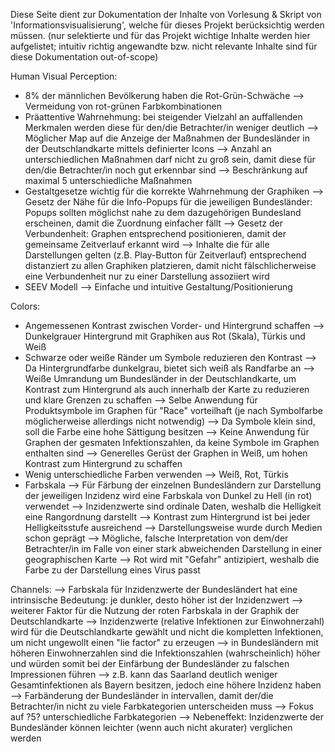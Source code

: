 Diese Seite dient zur Dokumentation der Inhalte von Vorlesung & Skript von 'Informationsvisualisierung', welche für dieses Projekt berücksichtig werden müssen.
(nur selektierte und für das Projekt wichtige Inhalte werden hier aufgelistet; intuitiv richtig angewandte bzw. nicht relevante Inhalte sind für diese Dokumentation out-of-scope)

Human Visual Perception:
- 8% der männlichen Bevölkerung haben die Rot-Grün-Schwäche 
    --> Vermeidung von rot-grünen Farbkombinationen
- Präattentive Wahrnehmung: bei steigender Vielzahl an auffallenden Merkmalen werden diese für den/die Betrachter/in weniger deutlich
    --> Möglicher Map auf die Anzeige der Maßnahmen der Bundesländer in der Deutschlandkarte mittels definierter Icons
    --> Anzahl an unterschiedlichen Maßnahmen darf nicht zu groß sein, damit diese für den/die Betrachter/in noch gut erkennbar sind
    --> Beschränkung auf maximal 5 unterschiedliche Maßnahmen
- Gestaltgesetze wichtig für die korrekte Wahrnehmung der Graphiken
    --> Gesetz der Nähe für die Info-Popups für die jeweiligen Bundesländer: Popups sollten möglichst nahe zu dem dazugehörigen Bundesland erscheinen, damit die Zuordnung einfacher fällt
    --> Gesetz der Verbundenheit: Graphen entsprechend positionieren, damit der gemeinsame Zeitverlauf erkannt wird
        --> Inhalte die für alle Darstellungen gelten (z.B. Play-Button für Zeitverlauf) entsprechend distanziert zu allen Graphiken platzieren, damit nicht fälschlicherweise eine Verbundenheit nur zu einer Darstellung assoziiert wird
- SEEV Modell
    --> Einfache und intuitive Gestaltung/Positionierung

Colors:
- Angemessenen Kontrast zwischen Vorder- und Hintergrund schaffen
    --> Dunkelgrauer Hintergrund mit Graphiken aus Rot (Skala), Türkis und Weiß
- Schwarze oder weiße Ränder um Symbole reduzieren den Kontrast
    --> Da Hintergrundfarbe dunkelgrau, bietet sich weiß als Randfarbe an
    --> Weiße Umrandung um Bundesländer in der Deutschlandkarte, um Kontrast zum Hintergrund als auch innerhalb der Karte zu reduzieren und klare Grenzen zu schaffen
    --> Selbe Anwendung für Produktsymbole im Graphen für "Race" vorteilhaft (je nach Symbolfarbe möglicherweise allerdings nicht notwendig)
        --> Da Symbole klein sind, soll die Farbe eine hohe Sättigung besitzen
    --> Keine Anwendung für Graphen der gesmaten Infektionszahlen, da keine Symbole im Graphen enthalten sind
    --> Generelles Gerüst der Graphen in Weiß, um hohen Kontrast zum Hintergrund zu schaffen
- Wenig unterschiedliche Farben verwenden
    --> Weiß, Rot, Türkis
- Farbskala 
    --> Für Färbung der einzelnen Bundesländern zur Darstellung der jeweiligen Inzidenz wird eine Farbskala von Dunkel zu Hell (in rot) verwendet
        --> Inzidenzwerte sind ordinale Daten, weshalb die Helligkeit eine Rangordnung darstellt
        --> Kontrast zum Hintergrund ist bei jeder Helligkeitsstufe ausreichend
        --> Darstellungsweise wurde durch Medien schon geprägt
            --> Mögliche, falsche Interpretation von dem/der Betrachter/in im Falle von einer stark abweichenden Darstellung in einer geographischen Karte
        --> Rot wird mit "Gefahr" antizipiert, weshalb die Farbe zu der Darstellung eines Virus passt

Channels:
    --> Farbskala für Inzidenzwerte der Bundesländert hat eine intrinsische Bedeutung: je dunkler, desto höher ist der Inzidenzwert
        --> weiterer Faktor für die Nutzung der roten Farbskala in der Graphik der Deutschlandkarte
    --> Inzidenzwerte (relative Infektionen zur Einwohnerzahl) wird für die Deutschlandkarte gewählt und nicht die kompletten Infektionen, um nicht ungewollt einen "lie factor" zu erzeugen
        --> in Bundesländern mit höheren Einwohnerzahlen sind die Infektionszahlen (wahrscheinlich) höher und würden somit bei der Einfärbung der Bundesländer zu falschen Impressionen führen
            --> z.B. kann das Saarland deutlich weniger Gesamtinfektionen als Bayern besitzen, jedoch eine höhere Inzidenz haben
    --> Farbänderung der Bundesländer in intervallen, damit der/die Betrachter/in nicht zu viele Farbkategorien unterscheiden muss
        --> Fokus auf ?5? unterschiedliche Farbkategorien
        --> Nebeneffekt: Inzidenzwerte der Bundesländer können leichter (wenn auch nicht akurater) verglichen werden

